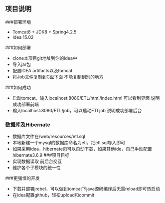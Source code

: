 ## 项目说明

###部署环境
- Tomcat8 + JDK8 + Spring4.2.5
- Idea 15.02

###如何部署
- clone本项目git地址到你的idea中
- 导入jar包
- 配置IDEA artifacts以及tomcat
- 将Job文件复制到C盘下面 不能复制到别的地方

###如何成功
- 启动tomcat，输入localhost:8080/ETL/html/index.html 可以看到界面 说明成功部署前端
- 输入localhost:8080/ETL/job，可以启动ETLjob 说明成功部署后台

### 数据库及Hibernate
- 数据库文件在/web/resources/etl.sql
- 本地新建一个mysql的数据库命名为etl，把etl.sql导入即可
- 如果采用idea，hibernate包可以自动下载，如果其他ide，自己手动配置hibernate3.6.9
###项目目标
- 实现数据读取 前后台交互
- 维护各个子模块的统一性

###更强悍的开发
- 下载并部署jrebel，可以做到tomcat下java源码编译后无需reload即可热启动
- 在idea配置github，轻松upload和commit
